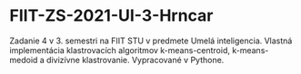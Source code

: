 # FIIT-ZS-2021-UI-3-Hrncar
 
Zadanie 4 v 3. semestri na FIIT STU v predmete Umelá inteligencia. Vlastná implementácia klastrovacích algoritmov k-means-centroid, k-means-medoid a divizívne klastrovanie. Vypracované v Pythone.
